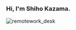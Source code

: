 ### Hi, I'm Shiho Kazama.
![remotework_desk](https://user-images.githubusercontent.com/76821193/152705545-7dad299e-ee16-4be7-849e-d94de7f1348d.png "working")

